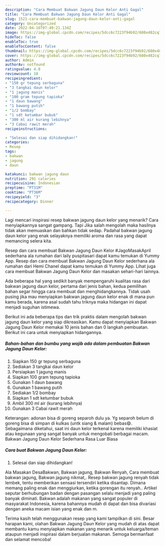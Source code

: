 ```yaml
---
description: "Cara Membuat Bakwan Jagung Daun Kelor Anti Gagal"
title: "Cara Membuat Bakwan Jagung Daun Kelor Anti Gagal"
slug: 1521-cara-membuat-bakwan-jagung-daun-kelor-anti-gagal
category: Uncategorized
date: 2022-04-16T07:49:21.134Z
image: https://img-global.cpcdn.com/recipes/5dcc6c7223f94b92/680x482cq70/bakwan-jagung-daun-kelor-foto-resep-utama.jpg
hideToc: false
enableToc: true
enableTocContent: false
thumbnail: https://img-global.cpcdn.com/recipes/5dcc6c7223f94b92/680x482cq70/bakwan-jagung-daun-kelor-foto-resep-utama.jpg
cover: https://img-global.cpcdn.com/recipes/5dcc6c7223f94b92/680x482cq70/bakwan-jagung-daun-kelor-foto-resep-utama.jpg
author: Admin
authorAv: notfound
ratingvalue: 4.8
reviewcount: 10
recipeingredient:
- "150 gr tepung serbaguna"
- "3 tangkai daun kelor"
- "1 jagung manis"
- "100 gram tepung tapioka"
- "1 daun bawang"
- "1 bawang putih"
- "1/2 bombay"
- "1 sdt ketumbar bubuk"
- "300 ml air kurang lebihnya"
- "3 Cabai rawit merah"
recipeinstructions:

- "Selesai dan siap dihidangkan!"
categories:
- Resep
tags:
- bakwan
- jagung
- daun

katakunci: bakwan jagung daun 
nutrition: 291 calories
recipecuisine: Indonesian
preptime: "PT31M"
cooktime: "PT36M"
recipeyield: "3"
recipecategory: Dinner

---
```



Lagi mencari inspirasi resep bakwan jagung daun kelor yang menarik? Cara menyiapkannya sangat gampang. Tapi Jika salah mengolah maka hasilnya tidak akan memuaskan dan bahkan tidak sedap. Padahal bakwan jagung daun kelor yang enak selayaknya memiliki aroma dan rasa yang dapat memancing selera kita.


Resep dan cara membuat Bakwan Jagung Daun Kelor #JagoMasakApril sederhana ala rumahan dari laily puspitasari dapat kamu temukan di Yummy App. Resep dan cara membuat Bakwan Jagung Daun Kelor sederhana ala rumahan dari Hemi Chanel dapat kamu temukan di Yummy App. Lihat juga cara membuat Bakwan Jagung Daun Kelor dan masakan sehari-hari lainnya.

Ada beberapa hal yang sedikit banyak mempengaruhi kualitas rasa dari bakwan jagung daun kelor, pertama dari jenis bahan, kedua pemilihan bahan segar hingga cara membuat dan menghidangkannya. Tidak usah pusing jika mau menyiapkan bakwan jagung daun kelor enak di mana pun kamu berada, karena asal sudah tahu triknya maka hidangan ini dapat menjadi suguhan istimewa.


Berikut ini ada beberapa tips dan trik praktis dalam mengolah bakwan jagung daun kelor yang siap dikreasikan. Kamu dapat menyiapkan Bakwan Jagung Daun Kelor memakai 10 jenis bahan dan 0 langkah pembuatan. Berikut ini cara untuk menyiapkan hidangannya.

<!--inarticleads1-->

##### Bahan-bahan dan bumbu yang wajib ada dalam pembuatan Bakwan Jagung Daun Kelor:

1. Siapkan 150 gr tepung serbaguna
1. Sediakan 3 tangkai daun kelor
1. Persiapkan 1 jagung manis
1. Siapkan 100 gram tepung tapioka
1. Gunakan 1 daun bawang
1. Gunakan 1 bawang putih
1. Sediakan 1/2 bombay
1. Siapkan 1 sdt ketumbar bubuk
1. Ambil 300 ml air (kurang lebihnya)
1. Gunakan 3 Cabai rawit merah


Keterangan: adonan bisa di goreng separoh dulu ya. Yg separoh belum di goreng bisa di simpan di kulkas (untk siang &amp; malam) bebas😄. Sebagaimana diketahui, saat ini daun kelor terkenal karena memiliki khasiat atau kegunaan yang sangat banyak untuk mengobati berbagai macam. Bakwan Jagung Daun Kelor Sederhana Rasa Luar Biasa 

<!--inarticleads2-->

##### Cara buat Bakwan Jagung Daun Kelor:


1. Selesai dan siap dihidangkan!

Ala Masakan DesaBakwan, Bakwan jagung, Bakwan Renyah, Cara membuat bakwan jagung, Bakwan jagung nikmat,. Resep bakwan jagung renyah tidak lembek, tentu memberikan sensasi tersendiri ketika disantap. Dimana memang paling enak dan menggiurkan, ketika gorengan itu renyah.. Artikel seputar berhubungan badan dengan pasangan selalu menjadi yang paling banyak diminati. Bakwan adalah makanan yang sangat populer di masyarakat Indonesia, karena bahannya mudah di dapat dan bisa divariasi dengan aneka macam isian yang enak dan m. 

Terima kasih telah menggunakan resep yang kami tampilkan di sini. Besar harapan kami, olahan Bakwan Jagung Daun Kelor yang mudah di atas dapat membantu kamu menyiapkan makanan yang menarik untuk keluarga/teman ataupun menjadi inspirasi dalam berjualan makanan. Semoga bermanfaat dan selamat mencoba!
